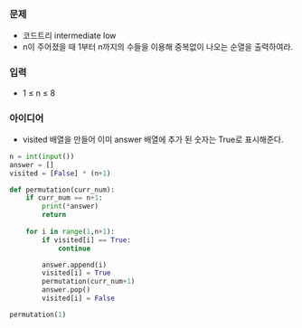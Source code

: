 ### 문제
* 코드트리 intermediate low
* n이 주어졌을 때 1부터 n까지의 수들을 이용해 중복없이 나오는 순열을 출력하여라.

### 입력
* 1 ≤ n ≤ 8

### 아이디어
* visited 배열을 만들어 이미 answer 배열에 추가 된 숫자는 True로 표시해준다.

```python
n = int(input())
answer = []
visited = [False] * (n+1)

def permutation(curr_num):
    if curr_num == n+1:
        print(*answer)
        return
    
    for i in range(1,n+1):
        if visited[i] == True:
            continue

        answer.append(i)
        visited[i] = True
        permutation(curr_num+1)
        answer.pop()
        visited[i] = False

permutation(1)
```
